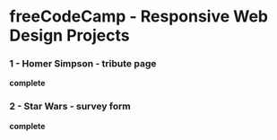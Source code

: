 # freeCodeCamp - Responsive Web Design Projects

### 1 - Homer Simpson - tribute page

**complete**

### 2 - Star Wars - survey form

**complete**
